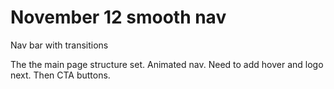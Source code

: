 # November 12 smooth nav
 Nav bar with transitions

The the main page structure set. Animated nav. Need to add hover and logo next. Then CTA buttons.
